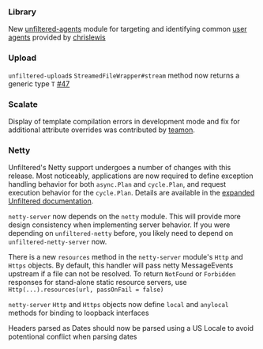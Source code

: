 ### Library

New [unfiltered-agents][agents] module for targeting and identifying
common [user agents][ua] provided by [chrislewis][clewis]

### Upload

`unfiltered-upload`s `StreamedFileWrapper#stream` method now returns a
generic type `T` [#47][i47]

### Scalate

Display of template compilation errors in development mode and fix for
additional attribute overrides was contributed by [teamon][scalate].

### Netty

Unfiltered's Netty support undergoes a number of changes with this
release. Most noticeably, applications are now required to define
exception handling behavior for both `async.Plan` and `cycle.Plan`,
and request execution behavior for the `cycle.Plan`. Details are
available in the [expanded Unfiltered documentation][netty].

[netty]: http://unfiltered.databinder.net/Netty+Plans.html

`netty-server` now depends on the `netty` module. This will provide
more design consistency when implementing server behavior. If you were
depending on `unfiltered-netty` before, you likely need to depend
on `unfiltered-netty-server` now.

There is a new `resources` method in the `netty-server` module's
`Http` and `Https` objects. By default, this handler will pass netty
MessageEvents upstream if a file can not be resolved. To return
`NotFound` or `Forbidden` responses for stand-alone static resource
servers, use `Http(...).resources(url, passOnFail = false)`

`netty-server` `Http` and `Https` objects now define `local` and
`anylocal` methods for binding to loopback interfaces

Headers parsed as Dates should now be parsed using a US Locale to
avoid potentional conflict when parsing dates

[i47]: https://github.com/n8han/Unfiltered/issues/47
[agents]: https://github.com/n8han/Unfiltered/tree/master/agents
[ua]: http://en.wikipedia.org/wiki/User_agent
[clewis]: https://github.com/chrislewis
[scalate]: https://github.com/n8han/Unfiltered/pull/57
